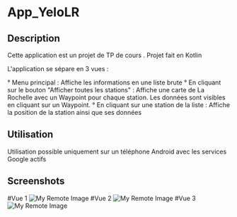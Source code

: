 # App_YeloLR

## Description

Cette application est un projet de TP de cours . Projet fait en Kotlin

L'application se sépare en 3 vues :

° Menu principal : Affiche les informations en une liste brute
° En cliquant sur le bouton "Afficher toutes les stations" : Affiche une carte de La Rochelle avec un Waypoint pour chaque station. Les données sont visibles en cliquant sur un Waypoint.
° En cliquant sur une station de la liste : Affiche la position de la station ainsi que ses données


## Utilisation 

Utilisation possible uniquement sur un téléphone Android avec les services Google actifs

## Screenshots

#Vue 1
![My Remote Image](https://image.noelshack.com/fichiers/2023/14/5/1680897078-img1.png)
#Vue 2
![My Remote Image](https://image.noelshack.com/fichiers/2023/14/5/1680897265-img2.png)
#Vue 3
![My Remote Image](https://image.noelshack.com/fichiers/2023/14/5/1680897477-img3.png)

